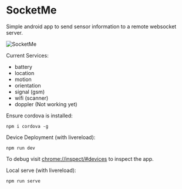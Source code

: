 # SocketMe

Simple android app to send sensor information to a remote websocket server.

![SocketMe](
https://cdn.rawgit.com/robberthalff/SocketMe/master/docs/socketme.svg
)

Current Services:
 - battery
 - location
 - motion
 - orientation
 - signal (gsm)
 - wifi (scanner)
 - doppler (Not working yet)
 
Ensure cordova is installed:
```
npm i cordova -g
```
 
Device Deployment (with livereload):
```
npm run dev
```

To debug visit [chrome://inspect/#devices](chrome://inspect/#devices) to inspect the app.

Local serve (with livereload):
```
npm run serve 
```

 